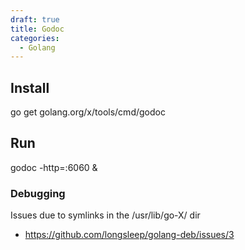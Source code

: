 ```yaml
---
draft: true
title: Godoc
categories:
  - Golang
---
```


## Install
go get golang.org/x/tools/cmd/godoc

## Run
godoc -http=:6060 &

### Debugging

Issues due to symlinks in the /usr/lib/go-X/ dir
- https://github.com/longsleep/golang-deb/issues/3

